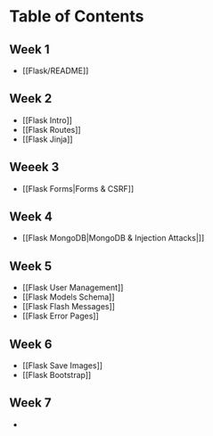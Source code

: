 # Table of Contents

## Week 1
- [[Flask/README]]


## Week 2
- [[Flask Intro]]
- [[Flask Routes]]
- [[Flask Jinja]]
  
## Weeek 3
- [[Flask Forms|Forms & CSRF]]

## Week 4
- [[Flask MongoDB|MongoDB & Injection Attacks|]]

## Week 5
- [[Flask User Management]] 
- [[Flask Models Schema]]
- [[Flask Flash Messages]]
- [[Flask Error Pages]]

## Week 6
- [[Flask Save Images]]
- [[Flask Bootstrap]]

## Week 7
- 
